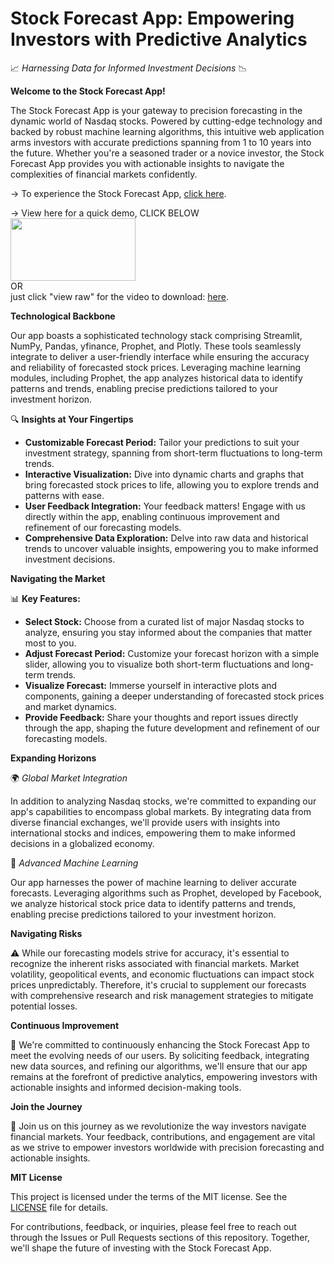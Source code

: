 # Stock Forecast App: Empowering Investors with Predictive Analytics

📈 *Harnessing Data for Informed Investment Decisions* 📉

**Welcome to the Stock Forecast App!**

The Stock Forecast App is your gateway to precision forecasting in the dynamic world of Nasdaq stocks. Powered by cutting-edge technology and backed by robust machine learning algorithms, this intuitive web application arms investors with accurate predictions spanning from 1 to 10 years into the future. Whether you're a seasoned trader or a novice investor, the Stock Forecast App provides you with actionable insights to navigate the complexities of financial markets confidently.

-> To experience the Stock Forecast App, [click here](https://stock-prediction-web-app-ml.streamlit.app/?embed_options=dark_theme).

-> View here for a quick demo, CLICK BELOW  
[<img src="https://img.youtube.com/vi/3wDDKFrcKy8/maxresdefault.jpg" width="200" height="100">](https://www.youtube.com/watch?v=3wDDKFrcKy8)
 <br> OR<br> just click "view raw" for the video to download: [here](https://github.com/ishita48/Stock_Prediction_Web_App_ML/blob/main/Stock%20Forecast%20App.webm).<br>

**Technological Backbone**

Our app boasts a sophisticated technology stack comprising Streamlit, NumPy, Pandas, yfinance, Prophet, and Plotly. These tools seamlessly integrate to deliver a user-friendly interface while ensuring the accuracy and reliability of forecasted stock prices. Leveraging machine learning modules, including Prophet, the app analyzes historical data to identify patterns and trends, enabling precise predictions tailored to your investment horizon.

🔍 **Insights at Your Fingertips**

- **Customizable Forecast Period:** Tailor your predictions to suit your investment strategy, spanning from short-term fluctuations to long-term trends.
- **Interactive Visualization:** Dive into dynamic charts and graphs that bring forecasted stock prices to life, allowing you to explore trends and patterns with ease.
- **User Feedback Integration:** Your feedback matters! Engage with us directly within the app, enabling continuous improvement and refinement of our forecasting models.
- **Comprehensive Data Exploration:** Delve into raw data and historical trends to uncover valuable insights, empowering you to make informed investment decisions.

**Navigating the Market**

📊 **Key Features:**

- **Select Stock:** Choose from a curated list of major Nasdaq stocks to analyze, ensuring you stay informed about the companies that matter most to you.
- **Adjust Forecast Period:** Customize your forecast horizon with a simple slider, allowing you to visualize both short-term fluctuations and long-term trends.
- **Visualize Forecast:** Immerse yourself in interactive plots and components, gaining a deeper understanding of forecasted stock prices and market dynamics.
- **Provide Feedback:** Share your thoughts and report issues directly through the app, shaping the future development and refinement of our forecasting models.

**Expanding Horizons**

🌍 *Global Market Integration*

In addition to analyzing Nasdaq stocks, we're committed to expanding our app's capabilities to encompass global markets. By integrating data from diverse financial exchanges, we'll provide users with insights into international stocks and indices, empowering them to make informed decisions in a globalized economy.

🤖 *Advanced Machine Learning*

Our app harnesses the power of machine learning to deliver accurate forecasts. Leveraging algorithms such as Prophet, developed by Facebook, we analyze historical stock price data to identify patterns and trends, enabling precise predictions tailored to your investment horizon.

**Navigating Risks**

⚠️ While our forecasting models strive for accuracy, it's essential to recognize the inherent risks associated with financial markets. Market volatility, geopolitical events, and economic fluctuations can impact stock prices unpredictably. Therefore, it's crucial to supplement our forecasts with comprehensive research and risk management strategies to mitigate potential losses.

**Continuous Improvement**

🚀 We're committed to continuously enhancing the Stock Forecast App to meet the evolving needs of our users. By soliciting feedback, integrating new data sources, and refining our algorithms, we'll ensure that our app remains at the forefront of predictive analytics, empowering investors with actionable insights and informed decision-making tools.

**Join the Journey**

🌟 Join us on this journey as we revolutionize the way investors navigate financial markets. Your feedback, contributions, and engagement are vital as we strive to empower investors worldwide with precision forecasting and actionable insights.

**MIT License**

This project is licensed under the terms of the MIT license. See the [LICENSE](https://github.com/ishita48/Stock-Prediction-Web-App-ML/blob/main/LICENSE) file for details.

For contributions, feedback, or inquiries, please feel free to reach out through the Issues or Pull Requests sections of this repository. Together, we'll shape the future of investing with the Stock Forecast App.
